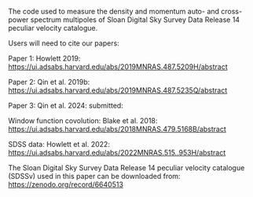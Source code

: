 The code used to measure the density and momentum auto- and cross- power spectrum multipoles of Sloan Digital Sky Survey Data Release 14 peculiar velocity catalogue.


Users will need to cite our papers:

Paper 1: Howlett 2019: 
https://ui.adsabs.harvard.edu/abs/2019MNRAS.487.5209H/abstract

Paper 2: Qin et al. 2019b:
https://ui.adsabs.harvard.edu/abs/2019MNRAS.487.5235Q/abstract

Paper 3: Qin et al. 2024:
submitted:

Window function covolution: Blake et al. 2018:
https://ui.adsabs.harvard.edu/abs/2018MNRAS.479.5168B/abstract

SDSS data: Howlett et al. 2022: 
https://ui.adsabs.harvard.edu/abs/2022MNRAS.515..953H/abstract

The Sloan Digital Sky Survey Data Release 14 peculiar velocity catalogue (SDSSv) used in this paper can be downloaded from: 
https://zenodo.org/record/6640513
